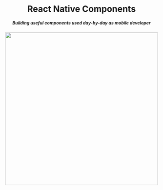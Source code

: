 <h1 align="center">React Native Components</h1>
<h5 align="center">Building useful components used day-by-day as mobile developer</h5>

<div align="center">
  <img src="https://user-images.githubusercontent.com/48387142/138029561-426ce25e-7266-4539-b922-81d255aa7b23.png" width=500 />
</div>

